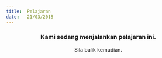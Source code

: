 ```yaml
---
title:  Pelajaran
date:   21/03/2018
---
```


### <center>Kami sedang menjalankan pelajaran ini.</center>
<center>Sila balik kemudian.</center>